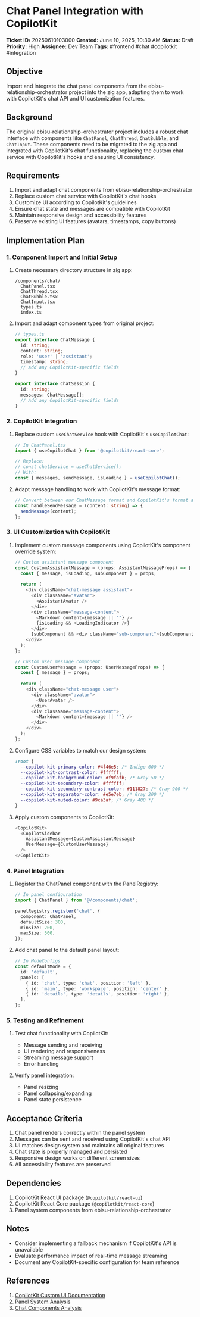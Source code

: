 # Chat Panel Integration with CopilotKit

**Ticket ID:** 20250610103000
**Created:** June 10, 2025, 10:30 AM
**Status:** Draft
**Priority:** High
**Assignee:** Dev Team
**Tags:** #frontend #chat #copilotkit #integration

## Objective

Import and integrate the chat panel components from the ebisu-relationship-orchestrator project into the zig app, adapting them to work with CopilotKit's chat API and UI customization features.

## Background

The original ebisu-relationship-orchestrator project includes a robust chat interface with components like `ChatPanel`, `ChatThread`, `ChatBubble`, and `ChatInput`. These components need to be migrated to the zig app and integrated with CopilotKit's chat functionality, replacing the custom chat service with CopilotKit's hooks and ensuring UI consistency.

## Requirements

1. Import and adapt chat components from ebisu-relationship-orchestrator
2. Replace custom chat service with CopilotKit's chat hooks
3. Customize UI according to CopilotKit's guidelines
4. Ensure chat state and messages are compatible with CopilotKit
5. Maintain responsive design and accessibility features
6. Preserve existing UI features (avatars, timestamps, copy buttons)

## Implementation Plan

### 1. Component Import and Initial Setup

1. Create necessary directory structure in zig app:
   ```
   /components/chat/
     ChatPanel.tsx
     ChatThread.tsx
     ChatBubble.tsx
     ChatInput.tsx
     types.ts
     index.ts
   ```

2. Import and adapt component types from original project:
   ```typescript
   // types.ts
   export interface ChatMessage {
     id: string;
     content: string;
     role: 'user' | 'assistant';
     timestamp: string;
     // Add any CopilotKit-specific fields
   }

   export interface ChatSession {
     id: string;
     messages: ChatMessage[];
     // Add any CopilotKit-specific fields
   }
   ```

### 2. CopilotKit Integration

1. Replace custom `useChatService` hook with CopilotKit's `useCopilotChat`:
   ```typescript
   // In ChatPanel.tsx
   import { useCopilotChat } from '@copilotkit/react-core';
   
   // Replace:
   // const chatService = useChatService();
   // With:
   const { messages, sendMessage, isLoading } = useCopilotChat();
   ```

2. Adapt message handling to work with CopilotKit's message format:
   ```typescript
   // Convert between our ChatMessage format and CopilotKit's format as needed
   const handleSendMessage = (content: string) => {
     sendMessage(content);
   };
   ```

### 3. UI Customization with CopilotKit

1. Implement custom message components using CopilotKit's component override system:
   ```typescript
   // Custom assistant message component
   const CustomAssistantMessage = (props: AssistantMessageProps) => {
     const { message, isLoading, subComponent } = props;
     
     return (
       <div className="chat-message assistant">
         <div className="avatar">
           <AssistantAvatar />
         </div>
         <div className="message-content">
           <Markdown content={message || ""} />
           {isLoading && <LoadingIndicator />}
         </div>
         {subComponent && <div className="sub-component">{subComponent}</div>}
       </div>
     );
   };
   
   // Custom user message component
   const CustomUserMessage = (props: UserMessageProps) => {
     const { message } = props;
     
     return (
       <div className="chat-message user">
         <div className="avatar">
           <UserAvatar />
         </div>
         <div className="message-content">
           <Markdown content={message || ""} />
         </div>
       </div>
     );
   };
   ```

2. Configure CSS variables to match our design system:
   ```css
   :root {
     --copilot-kit-primary-color: #4f46e5; /* Indigo 600 */
     --copilot-kit-contrast-color: #ffffff;
     --copilot-kit-background-color: #f9fafb; /* Gray 50 */
     --copilot-kit-secondary-color: #ffffff;
     --copilot-kit-secondary-contrast-color: #111827; /* Gray 900 */
     --copilot-kit-separator-color: #e5e7eb; /* Gray 200 */
     --copilot-kit-muted-color: #9ca3af; /* Gray 400 */
   }
   ```

3. Apply custom components to CopilotKit:
   ```typescript
   <CopilotKit>
     <CopilotSidebar
       AssistantMessage={CustomAssistantMessage}
       UserMessage={CustomUserMessage}
     />
   </CopilotKit>
   ```

### 4. Panel Integration

1. Register the ChatPanel component with the PanelRegistry:
   ```typescript
   // In panel configuration
   import { ChatPanel } from '@/components/chat';
   
   panelRegistry.register('chat', {
     component: ChatPanel,
     defaultSize: 300,
     minSize: 200,
     maxSize: 500,
   });
   ```

2. Add chat panel to the default panel layout:
   ```typescript
   // In ModeConfigs
   const defaultMode = {
     id: 'default',
     panels: [
       { id: 'chat', type: 'chat', position: 'left' },
       { id: 'main', type: 'workspace', position: 'center' },
       { id: 'details', type: 'details', position: 'right' },
     ],
   };
   ```

### 5. Testing and Refinement

1. Test chat functionality with CopilotKit:
   - Message sending and receiving
   - UI rendering and responsiveness
   - Streaming message support
   - Error handling

2. Verify panel integration:
   - Panel resizing
   - Panel collapsing/expanding
   - Panel state persistence

## Acceptance Criteria

1. Chat panel renders correctly within the panel system
2. Messages can be sent and received using CopilotKit's chat API
3. UI matches design system and maintains all original features
4. Chat state is properly managed and persisted
5. Responsive design works on different screen sizes
6. All accessibility features are preserved

## Dependencies

1. CopilotKit React UI package (`@copilotkit/react-ui`)
2. CopilotKit React Core package (`@copilotkit/react-core`)
3. Panel system components from ebisu-relationship-orchestrator

## Notes

- Consider implementing a fallback mechanism if CopilotKit's API is unavailable
- Evaluate performance impact of real-time message streaming
- Document any CopilotKit-specific configuration for team reference

## References

1. [CopilotKit Custom UI Documentation](https://docs.copilotkit.ai/guides/custom-look-and-feel)
2. [Panel System Analysis](/Users/lobby/Desktop/apps/ebisu/zig/context_docs/lovable_components/panel_system.md)
3. [Chat Components Analysis](/Users/lobby/Desktop/apps/ebisu/zig/context_docs/lovable_components/chat_components.md)
